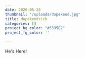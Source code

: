 ```yaml
---
date: 2020-05-26
thumbnail: "/uploads/dopekend.jpg"
title: dopekendrick
categories: []
project_bg_color: "#5395E2"
project_fg_color: ''

---
```

He's Here!